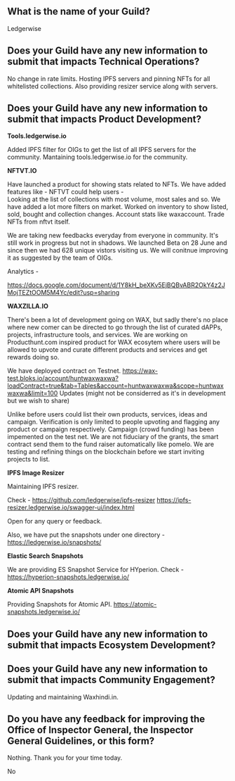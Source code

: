 ## What is the name of your Guild?

Ledgerwise

## Does your Guild have any new information to submit that impacts Technical Operations?

No change in rate limits. 
Hosting IPFS servers and pinning NFTs for all whitelisted collections. Also providing resizer service along with servers. 


## Does your Guild have any new information to submit that impacts Product Development?

**Tools.ledgerwise.io**

Added IPFS filter for OIGs to get the list of all IPFS servers for the community. Mantaining tools.ledgerwise.io for the community. 

**NFTVT.IO**

Have launched a product for showing stats related to NFTs. We have added features like - 
NFTVT could help users -  
Looking at the list of collections with most volume, most sales and so.
We have added a lot more filters on market. 
Worked on inventory to show listed, sold, bought and collection changes. 
Account stats like waxaccount. 
Trade NFTs from nftvt itself. 

We are taking new feedbacks everyday from everyone in community. It's still work in progress but not in shadows. We launched Beta on 28 June and since then we had 628 unique vistors visiting us. 
We will conitnue improving it as suggested by the team of OIGs. 

Analytics - 

https://docs.google.com/document/d/1Y8kH_beXKv5EjBQBvABR2OkY4z2JMojTEZtOOM5M4Yc/edit?usp=sharing

**WAXZILLA.IO**

There's been a lot of development going on WAX, but sadly there's no place where new comer can be directed to go through the list of curated dAPPs,
projects, infrastructure tools, and services. We are working on Producthunt.com inspired product for WAX ecosytem where users will be allowed to upvote
and curate different products and services and get rewards doing so. 

We have deployed contract on Testnet. https://wax-test.bloks.io/account/huntwaxwaxwa?loadContract=true&tab=Tables&account=huntwaxwaxwa&scope=huntwaxwaxwa&limit=100
Updates (might not be considerred as it's in development but we wish to share) 

Unlike before users could list their own products, services, ideas and campaign. 
Verification is only limited to people upvoting and flagging any product or campaign respectively.
Campaign (crowd funding) has been impemented on the test net. We are not fiduciary of the grants, the smart contract send them to the fund raiser automatically like pomelo.
We are testing and refining things on the blockchain before we start inviting projects to list. 


**IPFS Image Resizer**

Maintaining IPFS resizer. 

Check - 
https://github.com/ledgerwise/ipfs-resizer
https://ipfs-resizer.ledgerwise.io/swagger-ui/index.html

Open for any query or feedback. 


Also, we have put the snapshots under one directory - https://ledgerwise.io/snapshots/


**Elastic Search Snapshots**
 
We are providing ES Snapshot Service for HYperion. 
Check - https://hyperion-snapshots.ledgerwise.io/

**Atomic API Snapshots**

Providing Snapshots for Atomic API.
https://atomic-snapshots.ledgerwise.io/
## Does your Guild have any new information to submit that impacts Ecosystem Development?


## Does your Guild have any new information to submit that impacts Community Engagement?

Updating and maintaining Waxhindi.in.

## Do you have any feedback for improving the Office of Inspector General, the Inspector General Guidelines, or this form?
Nothing. Thank you for your time today. 

No
